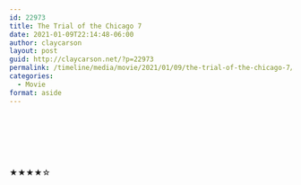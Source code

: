 ```yaml
---
id: 22973
title: The Trial of the Chicago 7
date: 2021-01-09T22:14:48-06:00
author: claycarson
layout: post
guid: http://claycarson.net/?p=22973
permalink: /timeline/media/movie/2021/01/09/the-trial-of-the-chicago-7/
categories:
  - Movie
format: aside
---
```

<div class="media-details"></div>

<br /><br />

<div class="media-creator"></div>

<br /><br />

<div class="media-rating">★★★★☆</div>